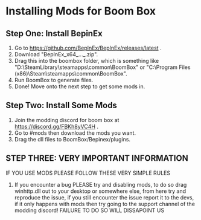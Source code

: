 # Installing Mods for Boom Box

## Step One: Install BepinEx

1. Go to https://github.com/BepInEx/BepInEx/releases/latest .
2. Download "BepInEx_x64_._._._.zip".
3. Drag this into the boombox folder, which is something like 
"D:\SteamLibrary\steamapps\common\BoomBox\" or "C:\Program Files (x86)\Steam\steamapps\common\BoomBox\".
4. Run BoomBox to generate files.
5. Done! Move onto the next step to get some mods in.

## Step Two: Install Some Mods
1. Join the modding discord for boom box at https://discord.gg/FBKh8yVC4H .
2. Go to #mods then download the mods you want.
3. Drag the dll files to BoomBox/Bepinex/plugins.

## STEP THREE: VERY IMPORTANT INFORMATION
IF YOU USE MODS PLEASE FOLLOW THESE VERY SIMPLE RULES
1. If you encounter a bug PLEASE try and disabling mods, to do so drag winhttp.dll out to your desktop or somewhere else, from here try and reproduce the issue, if you still encounter the issue report it to the devs, if it only happens with mods then try going to the support channel of the modding discord!
FAILURE TO DO SO WILL DISSAPOINT US